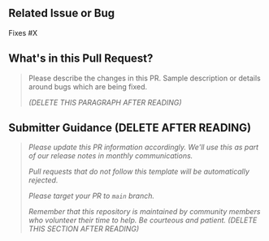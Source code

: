 ## Related Issue or Bug

Fixes #X

## What's in this Pull Request?

> Please describe the changes in this PR. Sample description or details around bugs which are being fixed.
>
> _(DELETE THIS PARAGRAPH AFTER READING)_

## Submitter Guidance (DELETE AFTER READING)
>
> _Please update this PR information accordingly. We'll use this as part of our release notes in monthly communications._
>
> _Pull requests that do not follow this template will be automatically rejected._
>
> _Please target your PR to `main` branch._
>
> _Remember that this repository is maintained by community members who volunteer their time to help. Be courteous and patient._
> _(DELETE THIS SECTION AFTER READING)_
